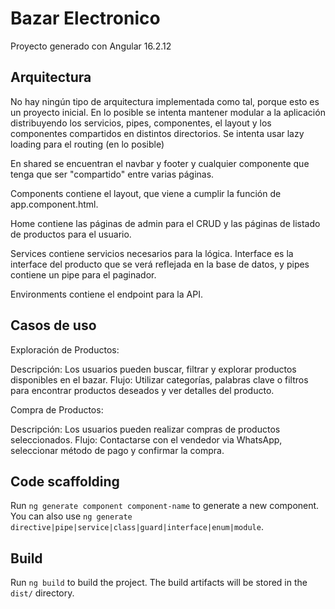 # Bazar Electronico

Proyecto generado con Angular 16.2.12

## Arquitectura

No hay ningún tipo de arquitectura implementada como tal, porque esto es un proyecto inicial. En lo posible se intenta mantener modular a la aplicación distribuyendo los servicios, pipes, componentes, el layout y los componentes compartidos en distintos directorios. Se intenta usar lazy loading para el routing (en lo posible)

En shared se encuentran el navbar y footer y cualquier componente que tenga que ser "compartido" entre varias páginas.

Components contiene el layout, que viene a cumplir la función de app.component.html.

Home contiene las páginas de admin para el CRUD y las páginas de listado de productos para el usuario.

Services contiene servicios necesarios para la lógica. Interface es la interface del producto que se verá reflejada en la base de datos, y pipes contiene un pipe para el paginador.

Environments contiene el endpoint para la API.

## Casos de uso

Exploración de Productos:

Descripción: Los usuarios pueden buscar, filtrar y explorar productos disponibles en el bazar.
Flujo: Utilizar categorías, palabras clave o filtros para encontrar productos deseados y ver detalles del producto.

Compra de Productos:

Descripción: Los usuarios pueden realizar compras de productos seleccionados.
Flujo: Contactarse con el vendedor via WhatsApp, seleccionar método de pago y confirmar la compra.

## Code scaffolding

Run `ng generate component component-name` to generate a new component. You can also use `ng generate directive|pipe|service|class|guard|interface|enum|module`.

## Build

Run `ng build` to build the project. The build artifacts will be stored in the `dist/` directory.
